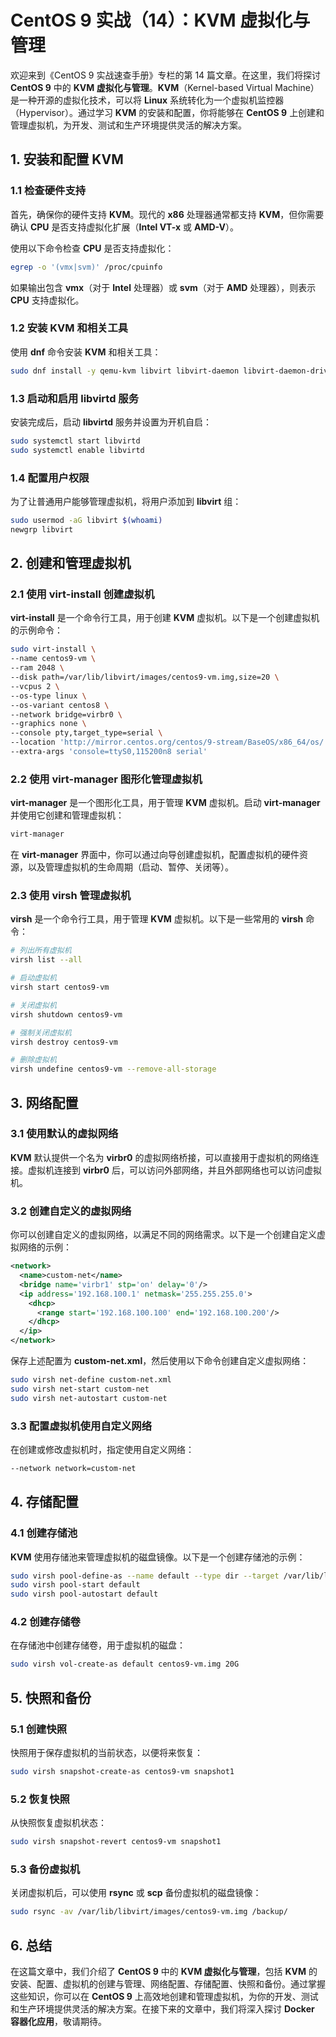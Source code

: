 # CentOS 9 实战（14）：KVM 虚拟化与管理

欢迎来到《CentOS 9 实战速查手册》专栏的第 14 篇文章。在这里，我们将探讨 **CentOS 9** 中的 **KVM 虚拟化与管理**。**KVM**（Kernel-based Virtual Machine）是一种开源的虚拟化技术，可以将 **Linux** 系统转化为一个虚拟机监控器（Hypervisor）。通过学习 **KVM** 的安装和配置，你将能够在 **CentOS 9** 上创建和管理虚拟机，为开发、测试和生产环境提供灵活的解决方案。

## 1. 安装和配置 KVM

### 1.1 检查硬件支持

首先，确保你的硬件支持 **KVM**。现代的 **x86** 处理器通常都支持 **KVM**，但你需要确认 **CPU** 是否支持虚拟化扩展（**Intel VT-x** 或 **AMD-V**）。

使用以下命令检查 **CPU** 是否支持虚拟化：

```sh
egrep -o '(vmx|svm)' /proc/cpuinfo
```

如果输出包含 **vmx**（对于 **Intel** 处理器）或 **svm**（对于 **AMD** 处理器），则表示 **CPU** 支持虚拟化。

### 1.2 安装 KVM 和相关工具

使用 **dnf** 命令安装 **KVM** 和相关工具：

```sh
sudo dnf install -y qemu-kvm libvirt libvirt-daemon libvirt-daemon-driver-qemu virt-install virt-manager
```

### 1.3 启动和启用 libvirtd 服务

安装完成后，启动 **libvirtd** 服务并设置为开机自启：

```sh
sudo systemctl start libvirtd
sudo systemctl enable libvirtd
```

### 1.4 配置用户权限

为了让普通用户能够管理虚拟机，将用户添加到 **libvirt** 组：

```sh
sudo usermod -aG libvirt $(whoami)
newgrp libvirt
```

## 2. 创建和管理虚拟机

### 2.1 使用 virt-install 创建虚拟机

**virt-install** 是一个命令行工具，用于创建 **KVM** 虚拟机。以下是一个创建虚拟机的示例命令：

```sh
sudo virt-install \
--name centos9-vm \
--ram 2048 \
--disk path=/var/lib/libvirt/images/centos9-vm.img,size=20 \
--vcpus 2 \
--os-type linux \
--os-variant centos8 \
--network bridge=virbr0 \
--graphics none \
--console pty,target_type=serial \
--location 'http://mirror.centos.org/centos/9-stream/BaseOS/x86_64/os/' \
--extra-args 'console=ttyS0,115200n8 serial'
```

### 2.2 使用 virt-manager 图形化管理虚拟机

**virt-manager** 是一个图形化工具，用于管理 **KVM** 虚拟机。启动 **virt-manager** 并使用它创建和管理虚拟机：

```sh
virt-manager
```

在 **virt-manager** 界面中，你可以通过向导创建虚拟机，配置虚拟机的硬件资源，以及管理虚拟机的生命周期（启动、暂停、关闭等）。

### 2.3 使用 virsh 管理虚拟机

**virsh** 是一个命令行工具，用于管理 **KVM** 虚拟机。以下是一些常用的 **virsh** 命令：

```sh
# 列出所有虚拟机
virsh list --all

# 启动虚拟机
virsh start centos9-vm

# 关闭虚拟机
virsh shutdown centos9-vm

# 强制关闭虚拟机
virsh destroy centos9-vm

# 删除虚拟机
virsh undefine centos9-vm --remove-all-storage
```

## 3. 网络配置

### 3.1 使用默认的虚拟网络

**KVM** 默认提供一个名为 **virbr0** 的虚拟网络桥接，可以直接用于虚拟机的网络连接。虚拟机连接到 **virbr0** 后，可以访问外部网络，并且外部网络也可以访问虚拟机。

### 3.2 创建自定义的虚拟网络

你可以创建自定义的虚拟网络，以满足不同的网络需求。以下是一个创建自定义虚拟网络的示例：

```xml
<network>
  <name>custom-net</name>
  <bridge name='virbr1' stp='on' delay='0'/>
  <ip address='192.168.100.1' netmask='255.255.255.0'>
    <dhcp>
      <range start='192.168.100.100' end='192.168.100.200'/>
    </dhcp>
  </ip>
</network>
```

保存上述配置为 **custom-net.xml**，然后使用以下命令创建自定义虚拟网络：

```sh
sudo virsh net-define custom-net.xml
sudo virsh net-start custom-net
sudo virsh net-autostart custom-net
```

### 3.3 配置虚拟机使用自定义网络

在创建或修改虚拟机时，指定使用自定义网络：

```sh
--network network=custom-net
```

## 4. 存储配置

### 4.1 创建存储池

**KVM** 使用存储池来管理虚拟机的磁盘镜像。以下是一个创建存储池的示例：

```sh
sudo virsh pool-define-as --name default --type dir --target /var/lib/libvirt/images
sudo virsh pool-start default
sudo virsh pool-autostart default
```

### 4.2 创建存储卷

在存储池中创建存储卷，用于虚拟机的磁盘：

```sh
sudo virsh vol-create-as default centos9-vm.img 20G
```

## 5. 快照和备份

### 5.1 创建快照

快照用于保存虚拟机的当前状态，以便将来恢复：

```sh
sudo virsh snapshot-create-as centos9-vm snapshot1
```

### 5.2 恢复快照

从快照恢复虚拟机状态：

```sh
sudo virsh snapshot-revert centos9-vm snapshot1
```

### 5.3 备份虚拟机

关闭虚拟机后，可以使用 **rsync** 或 **scp** 备份虚拟机的磁盘镜像：

```sh
sudo rsync -av /var/lib/libvirt/images/centos9-vm.img /backup/
```

## 6. 总结

在这篇文章中，我们介绍了 **CentOS 9** 中的 **KVM 虚拟化与管理**，包括 **KVM** 的安装、配置、虚拟机的创建与管理、网络配置、存储配置、快照和备份。通过掌握这些知识，你可以在 **CentOS 9** 上高效地创建和管理虚拟机，为你的开发、测试和生产环境提供灵活的解决方案。在接下来的文章中，我们将深入探讨 **Docker 容器化应用**，敬请期待。

